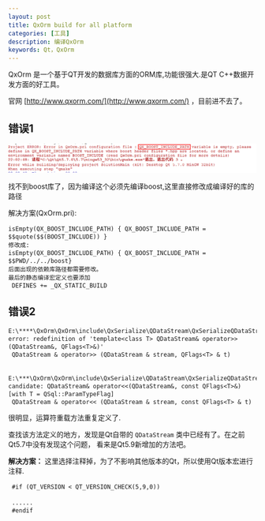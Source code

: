 ```yaml
---
layout: post
title: QxOrm build for all platform
categories: [工具]
description: 编译QxOrm
keywords: Qt，QxOrm
---
```


QxOrm 是一个基于QT开发的数据库方面的ORM库,功能很强大.是QT C++数据开发方面的好工具。

官网 [http://www.qxorm.com/](http://www.qxorm.com/) ，目前进不去了。

## 错误1

![](/res/img/blog/tools/QxOrm_build_error.png)

找不到boost库了，因为编译这个必须先编译boost,这里直接修改成编译好的库的路径

解决方案(QxOrm.pri):
```
isEmpty(QX_BOOST_INCLUDE_PATH) { QX_BOOST_INCLUDE_PATH = $$quote($$(BOOST_INCLUDE)) }
修改成:
isEmpty(QX_BOOST_INCLUDE_PATH) { QX_BOOST_INCLUDE_PATH = $$PWD/../../boost}
后面出现的依赖库路径都需要修改。
最后的静态编译宏定义也要添加
 DEFINES += _QX_STATIC_BUILD
```

## 错误2
```
E:\****\QxOrm\QxOrm\include\QxSerialize\QDataStream\QxSerializeQDataStream_QFlags.h:58: error: redefinition of 'template<class T> QDataStream& operator>>(QDataStream&, QFlags<T>&)'
 QDataStream & operator>> (QDataStream & stream, QFlags<T> & t)
 
 E:\***\QxOrm\QxOrm\include\QxSerialize\QDataStream\QxSerializeQDataStream_QFlags.h:50: candidate: QDataStream& operator<<(QDataStream&, const QFlags<T>&) [with T = QSql::ParamTypeFlag]
 QDataStream & operator<< (QDataStream & stream, const QFlags<T> & t)
```

很明显，运算符重载方法重复定义了.

查找该方法定义的地方，发现是Qt自带的 `QDataStream` 类中已经有了。在之前Qt5.7中没有发现这个问题，
看来是Qt5.9新增加的方法吧。

**解决方案：** 这里选择注释掉，为了不影响其他版本的Qt，所以使用Qt版本宏进行注释.
```
 #if (QT_VERSION < QT_VERSION_CHECK(5,9,0))
 
 ......
 #endif
```